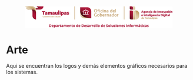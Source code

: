 <p align="center"><a href="https://www.tamaulipas.gob.mx" target="_blank"><img src="https://raw.githubusercontent.com/Desarrollo-Soluciones-Informaticas/arte/refs/heads/main/logos/repos_git/AIIDT_DDSI_logo_git.svg?token=GHSAT0AAAAAACXET2TNOHP3ZPZFOZVC4PGKZYNMVPA" width="400" alt="DDSI Logo"></a></p>

# Arte
Aqui se encuentran los logos y demás elementos gráficos necesarios para los sistemas.
